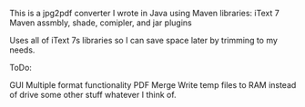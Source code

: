 This is a jpg2pdf converter I wrote in Java using Maven libraries:
iText 7
Maven assmbly, shade, comipler, and jar plugins

Uses all of iText 7s libraries so I can save space later by trimming to my needs.

ToDo:

GUI
Multiple format functionality
PDF Merge
Write temp files to RAM instead of drive
some other stuff whatever I think of.
